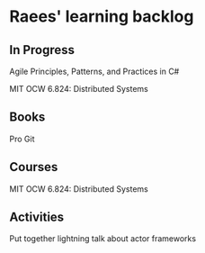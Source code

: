 # Raees' learning backlog

## In Progress

Agile Principles, Patterns, and Practices in C#

MIT OCW 6.824: Distributed Systems

## Books
Pro Git

## Courses
MIT OCW 6.824: Distributed Systems

## Activities
Put together lightning talk about actor frameworks
